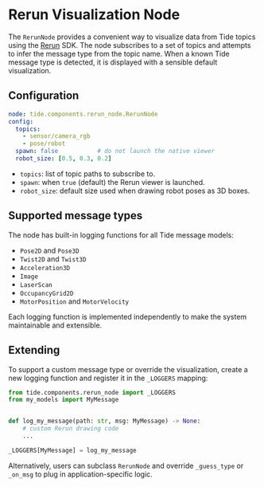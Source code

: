 # Rerun Visualization Node

The `RerunNode` provides a convenient way to visualize data from Tide
topics using the [Rerun](https://www.rerun.io) SDK.  The node subscribes
to a set of topics and attempts to infer the message type from the topic
name.  When a known Tide message type is detected, it is displayed with a
sensible default visualization.

## Configuration

```yaml
node: tide.components.rerun_node.RerunNode
config:
  topics:
    - sensor/camera_rgb
    - pose/robot
  spawn: false           # do not launch the native viewer
  robot_size: [0.5, 0.3, 0.2]
```

* `topics`: list of topic paths to subscribe to.
* `spawn`: when `true` (default) the Rerun viewer is launched.
* `robot_size`: default size used when drawing robot poses as 3D boxes.

## Supported message types

The node has built-in logging functions for all Tide message models:

- `Pose2D` and `Pose3D`
- `Twist2D` and `Twist3D`
- `Acceleration3D`
- `Image`
- `LaserScan`
- `OccupancyGrid2D`
- `MotorPosition` and `MotorVelocity`

Each logging function is implemented independently to make the system
maintainable and extensible.

## Extending

To support a custom message type or override the visualization, create a
new logging function and register it in the `_LOGGERS` mapping:

```python
from tide.components.rerun_node import _LOGGERS
from my_models import MyMessage


def log_my_message(path: str, msg: MyMessage) -> None:
    # custom Rerun drawing code
    ...

_LOGGERS[MyMessage] = log_my_message
```

Alternatively, users can subclass `RerunNode` and override `_guess_type`
or `_on_msg` to plug in application-specific logic.
